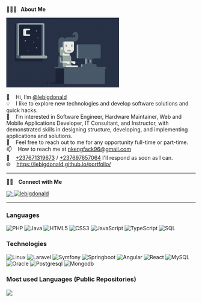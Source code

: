 👨🏻‍💻  <strong>&nbsp;&nbsp;About Me</strong>

<img src="https://raw.githubusercontent.com/AVS1508/AVS1508/master/assets/Night-Coding.gif">
<!--
<p align='center'>
    <img src="https://gidigi.com/cdn/love.gif">
</p>
-->

👋  &nbsp;&nbsp; Hi, I’m <a href="https://github.com/lebigdonald">@lebigdonald</a><br>
💡  &nbsp;&nbsp; I like to explore new technologies and develop software solutions and quick hacks.<br>
👀  &nbsp;&nbsp; I’m interested in Software Engineer, Hardware Maintainer, Web and Mobile Applications Developer, IT Consultant, and Instructor, with demonstrated skills in designing structure, developing, and implementing applications and solutions.<br>
💬  &nbsp;&nbsp; Feel free to reach out to me for any opportunity full-time or part-time.<br>
📫  &nbsp;&nbsp; How to reach me at <a href="mailto:nkengfack96@gmail.com">nkengfack96@gmail.com</a><br>
📱  &nbsp;&nbsp; <a href="tel:+237671319673">+237671319673</a> / <a href="tel:+237697657064">+237697657064</a> I'll respond as soon as I can.<br>
🌐  &nbsp;&nbsp; https://lebigdonald.github.io/portfolio/

<hr>

🤝🏻  <strong>&nbsp;&nbsp; Connect with Me</strong>

<a href="https://github-readme-stats.vercel.app/api?username=lebigdonald&count_private=true&show_icons=true&theme=black-ice">
  <img align="center" src="https://github-readme-stats.vercel.app/api?username=lebigdonald&bg_color=0D1117" />
</a>

<a href="https://github.com/lebigdonald">
	<img src="https://github-readme-streak-stats.herokuapp.com/?user=lebigdonald&theme=black-ice&hide_border=true&stroke=0000&background=0D1117&ring=e05397&fire=e05397&currStreakLabel=e05397&bg_color=30,e96443,904e95&title_color=fff&text_color=fff" alt="lebigdonald" />
</a>

<hr>

### Languages

![PHP](https://img.shields.io/badge/-PHP-000?&logo=PHP)
![Java](https://img.shields.io/badge/-Java-000?&logo=Java&logoColor=007396)
![HTML5](https://img.shields.io/badge/-HTML5-000?&logo=HTML5)
![CSS3](https://img.shields.io/badge/-CSS3-000?&logo=CSS3)
![JavaScript](https://img.shields.io/badge/-JS6-000?&logo=JavaScript)
![TypeScript](https://img.shields.io/badge/-TypeScript-000?&logo=TypeScript)
![SQL](https://img.shields.io/badge/-SQL-000?&logo=MySQL)


### Technologies

![Linux](https://img.shields.io/badge/-Linux-000?&logo=Linux)
![Laravel](https://img.shields.io/badge/-Laravel-000?&logo=Laravel)
![Symfony](https://img.shields.io/badge/-Symfony-000?&logo=Symfony)
![Springboot](https://img.shields.io/badge/-Springboot-000?&logo=Springboot)
![Angular](https://img.shields.io/badge/-Angular-000?&logo=Angular)
![React](https://img.shields.io/badge/-React-000?&logo=React)
![MySQL](https://img.shields.io/badge/-MySQL-000?&logo=MySQL)
![Oracle](https://img.shields.io/badge/-Oracle-000?&logo=Oracle)
![Postgresql](https://img.shields.io/badge/-Postgresql-000?&logo=Postgresql)
![Mongodb](https://img.shields.io/badge/-Mongodb-000?&logo=Mongodb)

### Most used Languages (Public Repositories)

<img align="center" src="https://github-readme-stats.vercel.app/api/top-langs/?username=lebigdonald&bg_color=0D1117" />
